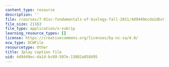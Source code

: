 ```yaml
---
content_type: resource
description: ''
file: /courses/7-01sc-fundamentals-of-biology-fall-2011/4d9449ecda1dbc09507e13882a858495_PzY0MWEEE6U.srt
file_size: 21163
file_type: application/x-subrip
learning_resource_types: []
license: https://creativecommons.org/licenses/by-nc-sa/4.0/
ocw_type: OCWFile
resourcetype: Other
title: 3play caption file
uid: 4d9449ec-da1d-bc09-507e-13882a858495
---
```

